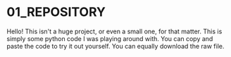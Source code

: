 # 01_REPOSITORY
Hello! This isn't a huge project, or even a small one, for that matter.
This is simply some python code I was playing around with.
You can copy and paste the code to try it out yourself.
You can equally download the raw file.

